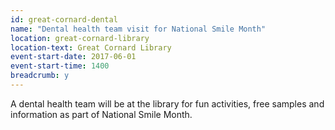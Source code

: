 ```yaml
---
id: great-cornard-dental
name: "Dental health team visit for National Smile Month"
location: great-cornard-library
location-text: Great Cornard Library
event-start-date: 2017-06-01
event-start-time: 1400
breadcrumb: y
---
```


A dental health team will be at the library for fun activities, free samples and information as part of National Smile Month.
